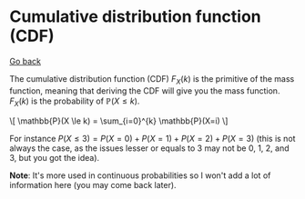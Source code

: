 # Cumulative distribution function (CDF)

[Go back](../..)

The cumulative distribution function (CDF) $F_X(k)$ is the primitive of the mass function, meaning that deriving the CDF will give you the mass function. $F_X(k)$ is the probability of $\mathbb{P}(X \le k)$.

<div class="mb-3">
\[
\mathbb{P}(X \le k) = \sum_{i=0}^{k} \mathbb{P}(X=i)
\]
</div>

For instance $P(X\le3) = P(X=0) + P(X=1) + P(X=2) + P(X=3)$ (this is not always the case, as the issues lesser or equals to 3 may not be 0, 1, 2, and 3, but you got the idea).

**Note**: It's more used in continuous probabilities so I won't add a lot of information here (you may come back later).